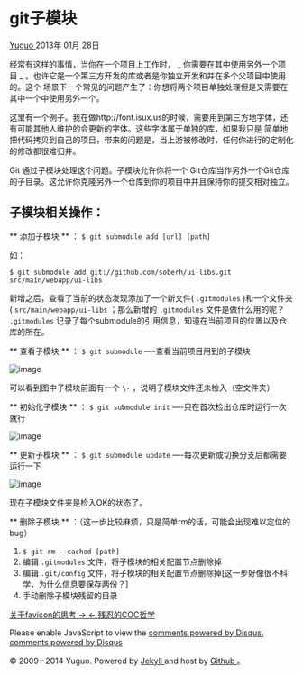 #  git子模块

[ Yuguo ](http://yuguo.us) 2013年 01月 28日

经常有这样的事情，当你在一个项目上工作时， _ 你需要在其中使用另外一个项目 _ 。也许它是一个第三方开发的库或者是你独立开发和并在多个父项目中使用的。这个
场景下一个常见的问题产生了：你想将两个项目单独处理但是又需要在其中一个中使用另外一个。

这里有一个例子。我在做http://font.isux.us的时候，需要用到第三方地字体，还有可能其他人维护的会更新的字体。这些字体属于单独的库，如果我只是
简单地把代码拷贝到自己的项目，带来的问题是，当上游被修改时，任何你进行的定制化的修改都很难归并。

Git 通过子模块处理这个问题。子模块允许你将一个 Git仓库当作另外一个Git仓库的子目录。这允许你克隆另外一个仓库到你的项目中并且保持你的提交相对独立。

##  子模块相关操作：

** 添加子模块 ** ： ` $ git submodule add [url] [path] `

如：

    
    
    $ git submodule add git://github.com/soberh/ui-libs.git src/main/webapp/ui-libs
    

新增之后，查看了当前的状态发现添加了一个新文件( ` .gitmodules ` )和一个文件夹( ` src/main/webapp/ui-libs `
；那么新增的 ` .gitmodules ` 文件是做什么用的呢？ ` .gitmodules `
记录了每个submodule的引用信息，知道在当前项目的位置以及仓库的所在。

** 查看子模块 ** ： ` $ git submodule ` —-查看当前项目用到的子模块 

![image](http://yuguo.us/files/2013/01/submodule.png)

可以看到图中子模块前面有一个 ` \- ` ，说明子模块文件还未检入（空文件夹）

** 初始化子模块 ** ： ` $ git submodule init ` —-只在首次检出仓库时运行一次就行 

![image](http://yuguo.us/files/2013/01/submodule-init.png)

** 更新子模块 ** ： ` $ git submodule update ` —-每次更新或切换分支后都需要运行一下 

![image](http://yuguo.us/files/2013/01/submodule-update.png)

现在子模块文件夹是检入OK的状态了。

** 删除子模块 ** ：（这一步比较麻烦，只是简单rm的话，可能会出现难以定位的bug） 

  1. ` $ git rm --cached [path] `
  2. 编辑 ` .gitmodules ` 文件，将子模块的相关配置节点删除掉 
  3. 编辑 ` .git/config ` 文件，将子模块的相关配置节点删除掉[这一步好像很不科学，为什么信息要保存两份？] 
  4. 手动删除子模块残留的目录 

[ 关于favicon的思考 → ](/weblog/favicon/) [ ← 残忍的COC哲学 ](/weblog/coc-and-life/)

Please enable JavaScript to view the [ comments powered by Disqus.
](http://disqus.com/?ref_noscript) [ comments powered by  Disqus
](http://disqus.com)

© 2009 – 2014 Yuguo. Powered by [ Jekyll ](https://github.com/mojombo/jekyll)
and host by [ Github ](https://github.com/yuguo) 。


